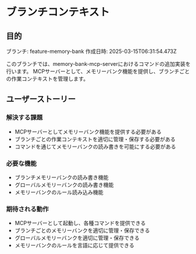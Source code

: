 # ブランチコンテキスト

## 目的

ブランチ: feature-memory-bank
作成日時: 2025-03-15T06:31:54.473Z

このブランチでは、memory-bank-mcp-serverにおけるコマンドの追加実装を行います。
MCPサーバーとして、メモリーバンク機能を提供し、ブランチごとの作業コンテキストを管理します。

## ユーザーストーリー

### 解決する課題
- MCPサーバーとしてメモリーバンク機能を提供する必要がある
- ブランチごとの作業コンテキストを適切に管理・保存する必要がある
- コマンドを通じてメモリーバンクの読み書きを可能にする必要がある

### 必要な機能
- ブランチメモリーバンクの読み書き機能
- グローバルメモリーバンクの読み書き機能
- メモリーバンクのルール読み込み機能

### 期待される動作
- MCPサーバーとして起動し、各種コマンドを提供できる
- ブランチごとのメモリーバンクを適切に管理・保存できる
- グローバルメモリーバンクを適切に管理・保存できる
- メモリーバンクのルールを言語に応じて提供できる
